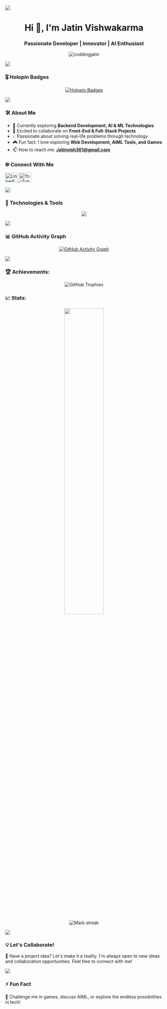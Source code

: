 
<!--horizontal divider(gradiant)-->
<img src="https://user-images.githubusercontent.com/73097560/115834477-dbab4500-a447-11eb-908a-139a6edaec5c.gif">
<h1 align="center">Hi 👋, I'm Jatin Vishwakarma</h1>
<h3 align="center">Passionate Developer | Innovator | AI Enthusiast</h3>

<p align="center">
  <img src="https://komarev.com/ghpvc/?username=coddingjatin&label=Profile%20views&color=0e75b6&style=flat" alt="coddingjatin" />
</p>


<!--horizontal divider(gradiant)-->
<img src="https://user-images.githubusercontent.com/73097560/115834477-dbab4500-a447-11eb-908a-139a6edaec5c.gif">

### 🎖 Holopin Badges

<p align="center">
  <a href="https://holopin.io/@coddingjatin">
    <img src="https://holopin.me/coddingjatin" alt="Holopin Badges">
  </a>
</p>


<!--horizontal divider(gradiant)-->
<img src="https://user-images.githubusercontent.com/73097560/115834477-dbab4500-a447-11eb-908a-139a6edaec5c.gif">

### 🛠 About Me

- 🌱 Currently exploring **Backend Development, AI & ML Technologies**  
- 👯 Excited to collaborate on **Front-End & Full-Stack Projects**  
- 💡 Passionate about solving real-life problems through technology  
- 🎮 Fun fact: I love exploring **Web Development, AIML Tools, and Games**  
- 📫 How to reach me: **Jatinvish361@gmail.com**

### 🌐 Connect With Me

<p align="left">
  <a href="https://www.linkedin.com/in/jatin-vishwakarma-563914246/" target="_blank">
    <img src="https://raw.githubusercontent.com/rahuldkjain/github-profile-readme-generator/master/src/images/icons/Social/linked-in-alt.svg" alt="LinkedIn" height="30" width="40"/>
  </a>
  <a href="https://www.youtube.com/c/jatin vishwakarma" target="_blank">
    <img src="https://raw.githubusercontent.com/rahuldkjain/github-profile-readme-generator/master/src/images/icons/Social/youtube.svg" alt="YouTube" height="30" width="40"/>
  </a>
</p>


<!--horizontal divider(gradiant)-->
<img src="https://user-images.githubusercontent.com/73097560/115834477-dbab4500-a447-11eb-908a-139a6edaec5c.gif">

### 🚀 Technologies & Tools
<p align="center">
  <a href="https://skillicons.dev">
    <img src="https://skillicons.dev/icons?i=git,c,cpp,py,flask,java,r,html,js,sass,bootstrap,vim,react,vue,tailwind,npm,nextjs,mysql,mongodb,firebase,netlify,github,pytorch,postman,opencv,sklearn,tensorflow,vscode,devto,figma&perline=6" />
  </a>
</p>


<!--horizontal divider(gradiant)-->
<img src="https://user-images.githubusercontent.com/73097560/115834477-dbab4500-a447-11eb-908a-139a6edaec5c.gif">

### 📊 GitHub Activity Graph

<p align="center">
  <a href="https://github.com/ashutosh00710/github-readme-activity-graph">
    <img src="https://github-readme-activity-graph.vercel.app/graph?username=coddingjatin&theme=react" alt="GitHub Activity Graph">
  </a>
</p>


<!--horizontal divider(gradiant)-->
<img src="https://user-images.githubusercontent.com/73097560/115834477-dbab4500-a447-11eb-908a-139a6edaec5c.gif">

### 🏆 Achievements:

<p align="center">
  <img src="https://github-profile-trophy.vercel.app/?username=coddingjatin&theme=dracula&margin-w=15&margin-h=15" alt="GitHub Trophies"/>
</p>

### 📈 Stats:
<p align="center">
  <a href="https://github.com/coddingjatin">
    <img width="50%" src="https://github-readme-stats.vercel.app/api?username=coddingjatin&theme=dark&title_color=ff3068"><br>
  </a>
  <img title="🔥 Get streak stats for your profile at git.io/streak-stats" 
       alt="Mark streak" 
       src="https://github-readme-streak-stats.herokuapp.com/?user=coddingjatin&theme=dark&hide_border=false" />
</p>

<!--horizontal divider(gradiant)-->
<img src="https://user-images.githubusercontent.com/73097560/115834477-dbab4500-a447-11eb-908a-139a6edaec5c.gif">

### 💡 Let's Collaborate!

🚀 Have a project idea? Let's make it a reality. I'm always open to new ideas and collaboration opportunities. Feel free to connect with me!


<!--horizontal divider(gradiant)-->
<img src="https://user-images.githubusercontent.com/73097560/115834477-dbab4500-a447-11eb-908a-139a6edaec5c.gif">

### ⚡ Fun Fact  
💬 Challenge me in games, discuss AIML, or explore the endless possibilities in tech!

